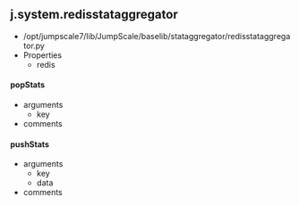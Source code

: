 ## j.system.redisstataggregator

- /opt/jumpscale7/lib/JumpScale/baselib/stataggregator/redisstataggregator.py
- Properties
    - redis

#### popStats 
- arguments
    - key
- comments
    

#### pushStats 
- arguments
    - key
    - data
- comments
    

